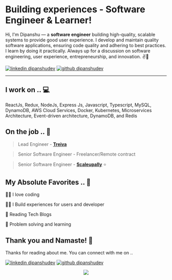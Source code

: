 <!-- Don't remove this --- https://github.com/ombharatiya -->

<!-- links to social media icons -->
<!-- no need to change these -->

<!-- icons  -->

[1.1]: https://github.com/ombharatiya/ombharatiya/blob/master/assets/icons/icons8-linkedin-48.png (linkedin icon with padding)
[2.1]: https://github.com/ombharatiya/ombharatiya/blob/master/assets/icons/icons8-github-48.png (github icon with padding)
[4.1]: https://github.com/ombharatiya/ombharatiya/blob/master/assets/icons/icons8-medium-new-48.png (medium icon with padding)

<!-- links to my social media accounts -->

[1]: https://www.linkedin.com/in/dipanshudev
[2]: https://github.com/dipanshudev
[4]: https://medium.com/@dipanshudev


# Building experiences - Software Engineer & Learner!


Hi, I'm Dipanshu — a **software engineer** building high-quality, scalable systems to provide good user experience. I develop and maintain quality software applications, ensuring code quality and adhering to best practices. I learn by doing it practically. Always up for a discussion on  software engineering, user experience, entrepreneurship, and innovation. ✌💖

<!-- section - intro -->

<!-- section - social media icons -->

[![linkedin dipanshudev][1.1]][1]
[![github dipanshudev][2.1]][2]
<!-- [![twitter ombharatiya][3.1]][3] -->
<!-- [![medium ombharatiya][4.1]][4] -->
<!-- [![stackoverflow om-bharatiya][5.1]][5] -->
<!-- [![dev to ombharatiya][6.1]][6] -->

<!-- section - social media icons -->

 ---

<!-- section - skills -->

## I work on .. 💻
ReactJs, Redux, NodeJs, Express Js, Javascript, Typescript, MySQL, DynamoDB, AWS
Cloud Services, Docker, Kubernetes, Microservices Architecture, Event-driven architecture, DynamoDB, and Redis 
<!-- section - skills -->

<!-- section - job details -->

## On the job .. 💯

> Lead Engineer - [**Treiva**](https://treiva.com/)

> Senior Software Engineer - Freelancer/Remote contract

> Senior Software Engineer - [**Scaleupally**](https://scaleupally.io/)  ⭐
<!-- section - job details -->


<!-- section - interests -->

## My Absolute Favorites .. 💖

👨‍💻 I love coding

👨‍💻 I Build experiences for users and developer

📰 Reading Tech Blogs

🍕 Problem solving and learning

<!-- section - interests -->

<!-- section - blogs -->

<!-- ## Check my blogs & posts .. ✨ -->

<!-- - [Building GitHub Profile using README.md](https://medium.com/@ombharatiya/building-github-profile-using-readme-md-ombharatiya-8d7663e8456b)

- [When to choose NoSQL over SQL?](https://dev.to/ombharatiya/when-to-choose-nosql-over-sql-536p)

- [Dockerize Django PostgreSQL — Simple Set-Up using Docker Compose](https://medium.com/@ombharatiya/dockerize-django-postgresql-simple-docker-compose-set-up-ombharatiya-13026aa142c3)

- [Failure Story behind the Demo-2 launch mission of SpaceX cc Elon Musk](https://www.linkedin.com/posts/activity-6672761818504679424-y1Cf)

- [Lightsabers Problem - Hashing](https://medium.com/@ombharatiya/lightsabers-problem-hashing-programming-in-c-b546c6f5331a)

- [Why Java in the name of JavaScript](https://www.linkedin.com/posts/activity-6674171656325468160-u48L)

- [₹ 1.5 Crore worth resources to students by GitHub](https://www.linkedin.com/posts/activity-6669904120138350592-U1wQ)

- [Heros of Chandrayaan-2 Launch Mission ISRO](https://www.linkedin.com/posts/activity-6559739007759151104-jbOu)

- [A blog on Microsoft AI bot Ruuh](https://medium.com/datadriveninvestor/can-an-ai-bot-be-my-girlfriend-a-blog-on-our-desi-ai-chatbot-ruuh-39b9c98c93a1) -->

<!-- section - blogs -->




## Thank you and Namaste! 🙏

Thanks for reading about me. You can connect with me on ..

<!-- section - social media icons -->

[![linkedin dipanshudev][1.1]][1]
[![github dipanshudev][2.1]][2]

<!-- section - social media icons -->

<p align='center'>
<img align='center' src="https://visitor-badge.glitch.me/badge?page_id=dipanshudev.visitor-badge">
 <p/>
